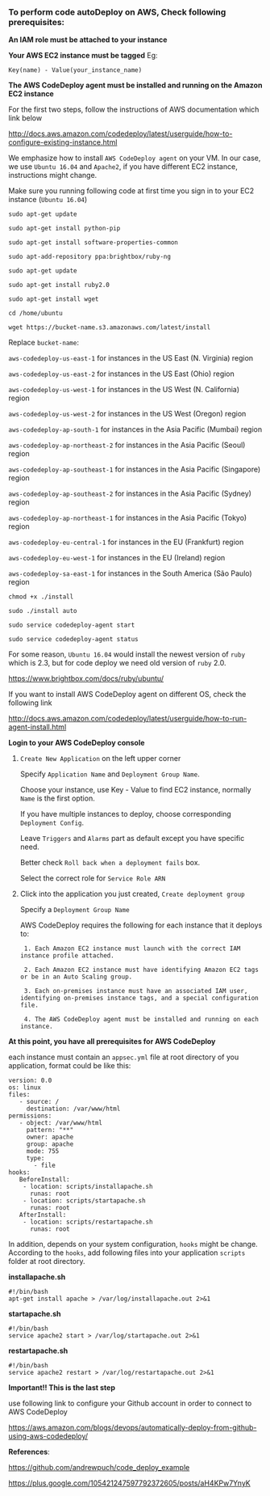 ### To perform code autoDeploy on AWS, Check following prerequisites:
 
 **An IAM role must be attached to your instance**
 
 **Your AWS EC2 instance must be tagged**
 Eg:
  
    Key(name) - Value(your_instance_name)
 
 **The AWS CodeDeploy agent must be installed and running on the Amazon EC2 instance**
 
 For the first two steps, follow the instructions of AWS documentation which link below
 
 http://docs.aws.amazon.com/codedeploy/latest/userguide/how-to-configure-existing-instance.html
 
 We emphasize how to install ```AWS CodeDeploy agent``` on your VM. In our case, we use ```Ubuntu 16.04``` and 
 ```Apache2```, if you have different EC2 instance, instructions might change.
 
 Make sure you running following code at first time you sign in to your EC2 instance (```Ubuntu 16.04```)
 
 ```
 sudo apt-get update
 ```
 ```
 sudo apt-get install python-pip
 ``` 
 ```
 sudo apt-get install software-properties-common
 ``` 
 ```
 sudo apt-add-repository ppa:brightbox/ruby-ng
 ```
 ```
 sudo apt-get update
 ```
 ```
 sudo apt-get install ruby2.0
 ```
 ```
 sudo apt-get install wget
 ```
 ```
 cd /home/ubuntu
 ```
 ```
 wget https://bucket-name.s3.amazonaws.com/latest/install
 ```
 Replace ```bucket-name```:
 
 ```aws-codedeploy-us-east-1``` for instances in the US East (N. Virginia) region
 
 ```aws-codedeploy-us-east-2``` for instances in the US East (Ohio) region
 
 ```aws-codedeploy-us-west-1``` for instances in the US West (N. California) region
 
 ```aws-codedeploy-us-west-2``` for instances in the US West (Oregon) region
 
 ```aws-codedeploy-ap-south-1``` for instances in the Asia Pacific (Mumbai) region
 
 ```aws-codedeploy-ap-northeast-2``` for instances in the Asia Pacific (Seoul) region
 
 ```aws-codedeploy-ap-southeast-1``` for instances in the Asia Pacific (Singapore) region
 
 ```aws-codedeploy-ap-southeast-2``` for instances in the Asia Pacific (Sydney) region
 
 ```aws-codedeploy-ap-northeast-1``` for instances in the Asia Pacific (Tokyo) region
 
 ```aws-codedeploy-eu-central-1``` for instances in the EU (Frankfurt) region
 
 ```aws-codedeploy-eu-west-1``` for instances in the EU (Ireland) region
 
 ```aws-codedeploy-sa-east-1``` for instances in the South America (São Paulo) region
 
 ```
 chmod +x ./install
 ```
 ```
 sudo ./install auto
 ```
 ```
 sudo service codedeploy-agent start
 ```
 ```
 sudo service codedeploy-agent status
 ```
 For some reason, ```Ubuntu 16.04``` would install the newest version of ```ruby``` which is 2.3, 
 but for code deploy we need old version of ```ruby``` 2.0.
 
 https://www.brightbox.com/docs/ruby/ubuntu/
 
 If you want to install AWS CodeDeploy agent on different OS, check the following link
 
 http://docs.aws.amazon.com/codedeploy/latest/userguide/how-to-run-agent-install.html
 
 
 **Login to your AWS CodeDeploy console**
 
 
1. ```Create New Application``` on the left upper corner
    
    Specify ```Application Name``` and ```Deployment Group Name```.
    
    Choose your instance, use Key - Value to find EC2 instance, normally ```Name``` is the first option.
    
    If you have multiple instances to deploy, choose corresponding ```Deployment Config```.
    
    Leave ```Triggers``` and ```Alarms``` part as default except you have specific need.
    
    Better check ```Roll back when a deployment fails``` box.
    
    Select the correct role for ```Service Role ARN```

2. Click into the application you just created, ```Create deployment group```

    Specify a ```Deployment Group Name```

    AWS CodeDeploy requires the following for each instance that it deploys to:
        
        1. Each Amazon EC2 instance must launch with the correct IAM instance profile attached. 
        
        2. Each Amazon EC2 instance must have identifying Amazon EC2 tags or be in an Auto Scaling group.
        
        3. Each on-premises instance must have an associated IAM user, identifying on-premises instance tags, and a special configuration file.
        
        4. The AWS CodeDeploy agent must be installed and running on each instance.
 
 **At this point, you have all prerequisites for AWS CodeDeploy**
 
 each instance must contain an ```appsec.yml``` file at root directory of you application, format could be like this: 
 
 ```
 version: 0.0
 os: linux
 files:
    - source: /
      destination: /var/www/html
 permissions:
    - object: /var/www/html
      pattern: "**"
      owner: apache
      group: apache
      mode: 755
      type:
        - file
 hooks:
    BeforeInstall:
     - location: scripts/installapache.sh
       runas: root
     - location: scripts/startapache.sh
       runas: root
    AfterInstall:
     - location: scripts/restartapache.sh
       runas: root
 ```
 
 In addition, depends on your system configuration, ```hooks``` might be change.
 According to the ```hooks```, add following files into your application ```scripts``` folder at root directory.
 
 **installapache.sh**
 ```
 #!/bin/bash
 apt-get install apache > /var/log/installapache.out 2>&1
 ```
 
 **startapache.sh**
 ```
 #!/bin/bash
 service apache2 start > /var/log/startapache.out 2>&1
 ```
 
 **restartapache.sh**
 ```
 #!/bin/bash
 service apache2 restart > /var/log/restartapache.out 2>&1
 ```
 
 **Important!! This is the last step**
 
 use following link to configure your Github account in order to connect to AWS CodeDeploy
 
 https://aws.amazon.com/blogs/devops/automatically-deploy-from-github-using-aws-codedeploy/
 
 
 **References**: 
 
 https://github.com/andrewpuch/code_deploy_example
 
 https://plus.google.com/105421247597792372605/posts/aH4KPw7YnyK
